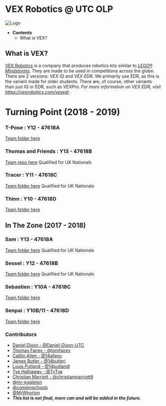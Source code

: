# VEX Robotics @ UTC OLP
![Logo](http://olp.utcsheffield.org.uk/images/utc-sheffield-olp.png "Logo")

* __Contents__
  - What is VEX?


## What is VEX?
[VEX Robotics](https://www.vexrobotics.com) is a company that produces robotics kits similar to [*LEGO® Mindstorms*](https://www.lego.com/en-gb/mindstorms). They are made to be used in competitions across the globe. There are 2 versions: *VEX IQ* and *VEX EDR*. We primarily use EDR, as this is the variant made for older students. There are, of course, other variants than just IQ or EDR, such as *VEXPro*.
*For more information on VEX EDR, visit https://vexrobotics.com/vexedr .*


# Turning Point (2018 - 2019)
### T-Pose : Y12 - 47618A  
[Team folder here](Turning%20Point/T-Pose)

### Thomas and Friends : Y13 - 47618B  
[Team repo here](https://github.com/dombarter/choochoochoo) Qualified for UK Nationals

### Tracer : Y11 - 47618C  
[Team folder here](Turning%20Point/Tracer) Qualified for UK Nationals

### Thinn : Y10 - 47618D
[Team folder here](Turning%20Point/Thinn)



## In The Zone (2017 - 2018)
### Sam : Y13 - 47618A
[Team folder here](In%20The%20Zone/Sam) Qualified for UK Nationals

### Sessel : Y12 - 47618B
[Team folder here](In%20The%20Zone/Sessel) Qualified for UK Nationals

### Sebastien : Y10A - 47618C
[Team folder here](In%20The%20Zone/Sebastien)

### Senpai : Y10B/11 - 47618D
[Team folder here](In%20The%20Zone/Senpai)

### Contributors
- [Daniel Dixon - @Daniel-Dixon-UTC](https://github.com/Daniel-Dixon-UTC)
- [Thomas Fairey - @tomfairey](https://github.com/tomfairey)
- [Caitlin Allen - @14allenc](https://github.com/14allenc)
- [James Butler - @14butlerj](https://github.com/14butlerj)
- [Louis Putland - @14putlandl](https://github.com/14putlandj)
- [Tye Hathaway - @TyTye](https://github.com/TyTye)
- [Christian Marriott - @christianmarriott9](https://github.com/christianmarriott9)
- [@mr-eggleton](https://github.com/mr-eggleton)
- [@compinschools](https://github.com/compinschools)
- [@MrWhorton](https://github.com/MrWhorton)
- ***This list is not final, more can and will be added in the future.***
